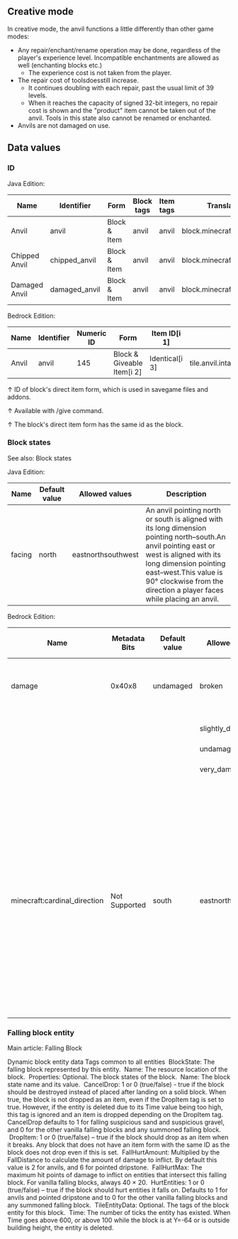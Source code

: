 ## Creative mode
In creative mode, the anvil functions a little differently than other game modes:

- Any repair/enchant/rename operation may be done, regardless of the player's experience level. Incompatible enchantments are allowed as well (enchanting blocks etc.)
	- The experience cost is not taken from the player.
- The repair cost of toolsdoesstill increase.
	- It continues doubling with each repair, past the usual limit of 39 levels.
	- When it reaches the capacity of signed 32-bit integers, no repair cost is shown and the "product" item cannot be taken out of the anvil. Tools in this state also cannot be renamed or enchanted.
- Anvils are not damaged on use.

## Data values
### ID
Java Edition:

| Name          | Identifier    | Form         | Block tags | Item tags | Translation key               |
|---------------|---------------|--------------|------------|-----------|-------------------------------|
| Anvil         | anvil         | Block & Item | anvil      | anvil     | block.minecraft.anvil         |
| Chipped Anvil | chipped_anvil | Block & Item | anvil      | anvil     | block.minecraft.chipped_anvil |
| Damaged Anvil | damaged_anvil | Block & Item | anvil      | anvil     | block.minecraft.damaged_anvil |

Bedrock Edition:

| Name  | Identifier | Numeric ID | Form                       | Item ID[i 1]   | Translation key                                                                  |
|-------|------------|------------|----------------------------|----------------|----------------------------------------------------------------------------------|
| Anvil | anvil      | 145        | Block & Giveable Item[i 2] | Identical[i 3] | tile.anvil.intact.nametile.anvil.slightlyDamaged.nametile.anvil.veryDamaged.name |


↑ ID of block's direct item form, which is used in savegame files and addons.

↑ Available with /give command.

↑ The block's direct item form has the same id as the block.


### Block states
See also: Block states

Java Edition:

| Name   | Default value | Allowed values     | Description                                                                                                                                                                                                                                                         |
|--------|---------------|--------------------|---------------------------------------------------------------------------------------------------------------------------------------------------------------------------------------------------------------------------------------------------------------------|
| facing | north         | eastnorthsouthwest | An anvil pointing north or south is aligned with its long dimension pointing north–south.An anvil pointing east or west is aligned with its long dimension pointing east–west.This value is 90° clockwise from the direction a player faces while placing an anvil. |

Bedrock Edition:

| Name                         | Metadata Bits | Default value | Allowed values     | Values forMetadata Bits | Description                                                                                                                                                                                                                                                         |
|------------------------------|---------------|---------------|--------------------|-------------------------|---------------------------------------------------------------------------------------------------------------------------------------------------------------------------------------------------------------------------------------------------------------------|
| damage                       | 0x40x8        | undamaged     | broken             | 3                       | Broken Anvil (inaccessible and unused, uses anvil base texture)                                                                                                                                                                                                     |
|                              |               |               | slightly_damaged   | 1                       | Slightly Damaged Anvil.                                                                                                                                                                                                                                             |
|                              |               |               | undamaged          | 0                       | Anvil.                                                                                                                                                                                                                                                              |
|                              |               |               | very_damaged       | 2                       | Very Damaged Anvil.                                                                                                                                                                                                                                                 |
| minecraft:cardinal_direction | Not Supported | south         | eastnorthsouthwest | Unsupported             | An anvil pointing north or south is aligned with its long dimension pointing north–south.An anvil pointing east or west is aligned with its long dimension pointing east–west.This value is 90° clockwise from the direction a player faces while placing an anvil. |



### Falling block entity
Main article: Falling Block

 Dynamic block entity data
Tags common to all entities
 BlockState: The falling block represented by this entity.
 Name: The resource location of the block.
 Properties: Optional. The block states of the block.
 Name: The block state name and its value.
 CancelDrop: 1 or 0 (true/false) - true if the block should be destroyed instead of placed after landing on a solid block. When true, the block is not dropped as an item, even if the DropItem tag is set to true. However, if the entity is deleted due to its Time value being too high, this tag is ignored and an item is dropped depending on the DropItem tag. CancelDrop defaults to 1 for falling suspicious sand and suspicious gravel, and 0 for the other vanilla falling blocks and any summoned falling block.
 DropItem: 1 or 0 (true/false) – true if the block should drop as an item when it breaks. Any block that does not have an item form with the same ID as the block does not drop even if this is set.
 FallHurtAmount: Multiplied by the FallDistance to calculate the amount of damage to inflict. By default this value is 2 for anvils, and 6 for pointed dripstone.
 FallHurtMax: The maximum hit points of damage to inflict on entities that intersect this falling block. For vanilla falling blocks, always 40 × 20.
 HurtEntities: 1 or 0 (true/false) – true if the block should hurt entities it falls on. Defaults to 1 for anvils and pointed dripstone and to 0 for the other vanilla falling blocks and any summoned falling block.
 TileEntityData: Optional. The tags of the block entity for this block.
 Time: The number of ticks the entity has existed. When Time goes above 600, or above 100 while the block is at Y=-64 or is outside building height, the entity is deleted.



